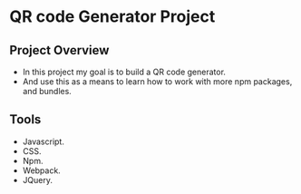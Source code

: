 # QR code Generator Project

## Project Overview
- In this project my goal is to build a QR code generator. 
- And use this as a means to learn how to work with more npm packages, and bundles.  



## Tools
- Javascript.
- CSS.
- Npm. 
- Webpack.
- JQuery.
